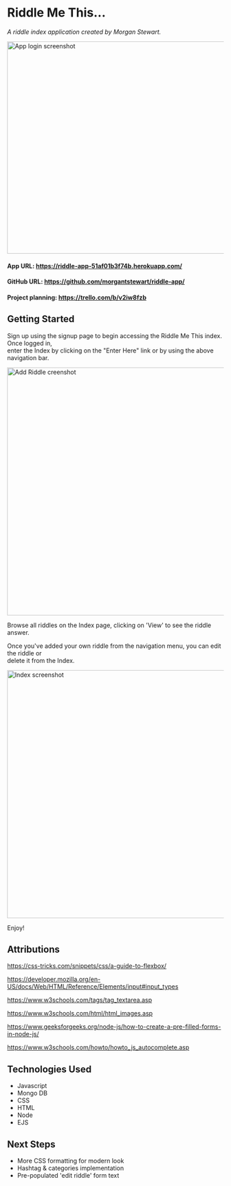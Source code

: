 # Riddle Me This...
*A riddle index application created by Morgan Stewart.*

<img width="679" height="492" alt="App login screenshot" src="https://github.com/user-attachments/assets/8de0186b-2749-406b-a5fb-b81ea5e88707" />



#### App URL: https://riddle-app-51af01b3f74b.herokuapp.com/

#### GitHub URL: https://github.com/morgantstewart/riddle-app/

#### Project planning: https://trello.com/b/v2iw8fzb

## Getting Started
Sign up using the signup page to begin accessing the Riddle Me This index. Once logged in,<br /> enter the Index by clicking on the "Enter Here" link or by using the above navigation bar. 


<img width="679" height="575" alt="Add Riddle creenshot" src="https://github.com/user-attachments/assets/3ff807ee-bc96-42f3-8164-108ca755e5d5" />

Browse all riddles on the Index page, clicking on 'View' to see the riddle answer. 

Once you've added your own riddle from the navigation menu, you can edit the riddle or <br />
delete it from the Index. 




<img width="679" height="575" alt="Index screenshot" src="https://github.com/user-attachments/assets/54bc2b9f-1b9c-4944-ac2a-b462e38bc0be" />


Enjoy!



## Attributions

https://css-tricks.com/snippets/css/a-guide-to-flexbox/

https://developer.mozilla.org/en-US/docs/Web/HTML/Reference/Elements/input#input_types

https://www.w3schools.com/tags/tag_textarea.asp

https://www.w3schools.com/html/html_images.asp

https://www.geeksforgeeks.org/node-js/how-to-create-a-pre-filled-forms-in-node-js/

https://www.w3schools.com/howto/howto_js_autocomplete.asp


## Technologies Used
* Javascript
* Mongo DB
* CSS
* HTML
* Node
* EJS





## Next Steps
* More CSS formatting for modern look
* Hashtag & categories implementation
* Pre-populated 'edit riddle' form text
